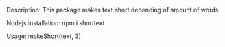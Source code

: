 Description: This package makes text short depending of amount of words

Nodejs installation: 
npm i shorttext

Usage: makeShort(text, 3)